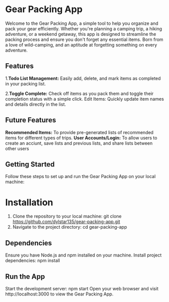 # Gear Packing App

Welcome to the Gear Packing App, a simple tool to help you organize and pack your gear efficiently. Whether you're planning a camping trip, a hiking adventure, or a weekend getaway, this app is designed to streamline the packing process and ensure you don't forget any essential items. Born from a love of wild-camping, and an aptitude at forgetting something on every adventure.

## Features
 1.**Todo List Management:** Easily add, delete, and mark items as completed in your packing list.
 
2.**Toggle Complete:** Check off items as you pack them and toggle their completion status with a simple click.
Edit Items: Quickly update item names and details directly in the list.

## Future Features
**Recommended Items:** To provide pre-generated lists of recommended items for different types of trips.
**User Accounts/Login:** To allow users to create an acciunt, save lists and previous lists, and share lists between other users

## Getting Started
Follow these steps to set up and run the Gear Packing App on your local machine:
# Installation
1. Clone the repository to your local machine:
   git clone https://github.com/dylstar135/gear-packing-app.git
2. Navigate to the project directory:
   cd gear-packing-app

## Dependencies
Ensure you have Node.js and npm installed on your machine.
Install project dependencies:
npm install

## Run the App
Start the development server:
npm start
Open your web browser and visit http://localhost:3000 to view the Gear Packing App.

